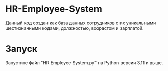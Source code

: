 ﻿# HR-Employee-System

Данный код создан как база данных сотрудников с их уникальными шестизначными кодами, должностью, возрастом и зарплатой. 

# Запуск

Запустите файл "HR Employee System.py" на Python версии 3.11 и выше.
